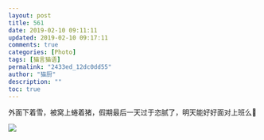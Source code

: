 ```yaml
---
layout: post
title: 561
date: 2019-02-10 09:11:11
updated: 2019-02-10 09:17:11
comments: true
categories: [Photo]
tags: [猫言猫语]
permalink: "2433ed_12dc0dd55"
author: "猫厨"
description: ""
toc: true
---
```


<p>外面下着雪，被窝上蜷着猪，假期最后一天过于恣腻了，明天能好好面对上班么🐾</p>

![](/img/img_cVZNdzJtQk9JV2Y1QWlzR1dnM0hRY2tlODdNRDRwaXNTbVdGdmtya2tMTzllVWJZY0V1OGVnPT0.jpg)